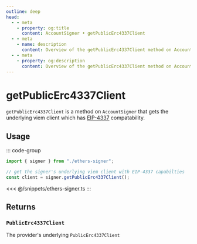 ```yaml
---
outline: deep
head:
  - - meta
    - property: og:title
      content: AccountSigner • getPublicErc4337Client
  - - meta
    - name: description
      content: Overview of the getPublicErc4337Client method on AccountSigner in aa-ethers
  - - meta
    - property: og:description
      content: Overview of the getPublicErc4337Client method on AccountSigner in aa-ethers
---
```


# getPublicErc4337Client

`getPublicErc4337Client` is a method on `AccountSigner` that gets the underlying viem client which has [EIP-4337](https://eips.ethereum.org/EIPS/eip-4337) compatability.

## Usage

::: code-group

```ts [example.ts]
import { signer } from "./ethers-signer";

// get the signer's underlying viem client with EIP-4337 capabilties
const client = signer.getPublicErc4337Client();
```

<<< @/snippets/ethers-signer.ts
:::

## Returns

### `PublicErc4337Client`

The provider's underlying `PublicErc4337Client`
